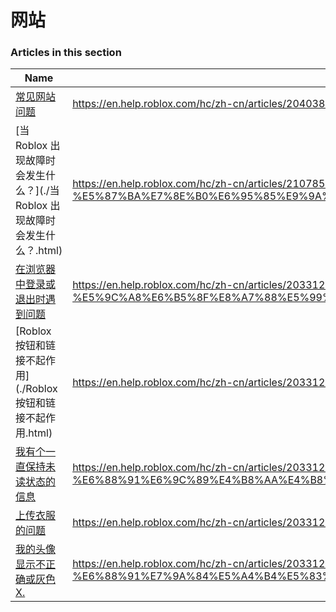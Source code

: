 # 网站  
### Articles in this section
Name|URL
-|-
[常见网站问题](./常见网站问题.html) |https://en.help.roblox.com/hc/zh-cn/articles/204038784-%E5%B8%B8%E8%A7%81%E7%BD%91%E7%AB%99%E9%97%AE%E9%A2%98
[当 Roblox 出现故障时会发生什么？](./当 Roblox 出现故障时会发生什么？.html) |https://en.help.roblox.com/hc/zh-cn/articles/210785523-%E5%BD%93-Roblox-%E5%87%BA%E7%8E%B0%E6%95%85%E9%9A%9C%E6%97%B6%E4%BC%9A%E5%8F%91%E7%94%9F%E4%BB%80%E4%B9%88-
[在浏览器中登录或退出时遇到问题](./在浏览器中登录或退出时遇到问题.html) |https://en.help.roblox.com/hc/zh-cn/articles/203312820-%E5%9C%A8%E6%B5%8F%E8%A7%88%E5%99%A8%E4%B8%AD%E7%99%BB%E5%BD%95%E6%88%96%E9%80%80%E5%87%BA%E6%97%B6%E9%81%87%E5%88%B0%E9%97%AE%E9%A2%98
[Roblox 按钮和链接不起作用](./Roblox 按钮和链接不起作用.html) |https://en.help.roblox.com/hc/zh-cn/articles/203312810-Roblox-%E6%8C%89%E9%92%AE%E5%92%8C%E9%93%BE%E6%8E%A5%E4%B8%8D%E8%B5%B7%E4%BD%9C%E7%94%A8
[我有个一直保持未读状态的信息](./我有个一直保持未读状态的信息.html) |https://en.help.roblox.com/hc/zh-cn/articles/203312970-%E6%88%91%E6%9C%89%E4%B8%AA%E4%B8%80%E7%9B%B4%E4%BF%9D%E6%8C%81%E6%9C%AA%E8%AF%BB%E7%8A%B6%E6%80%81%E7%9A%84%E4%BF%A1%E6%81%AF
[上传衣服的问题](./上传衣服的问题.html) |https://en.help.roblox.com/hc/zh-cn/articles/203312930-%E4%B8%8A%E4%BC%A0%E8%A1%A3%E6%9C%8D%E7%9A%84%E9%97%AE%E9%A2%98
[我的头像显示不正确或灰色X.](./我的头像显示不正确或灰色X..html) |https://en.help.roblox.com/hc/zh-cn/articles/203312960-%E6%88%91%E7%9A%84%E5%A4%B4%E5%83%8F%E6%98%BE%E7%A4%BA%E4%B8%8D%E6%AD%A3%E7%A1%AE%E6%88%96%E7%81%B0%E8%89%B2X-